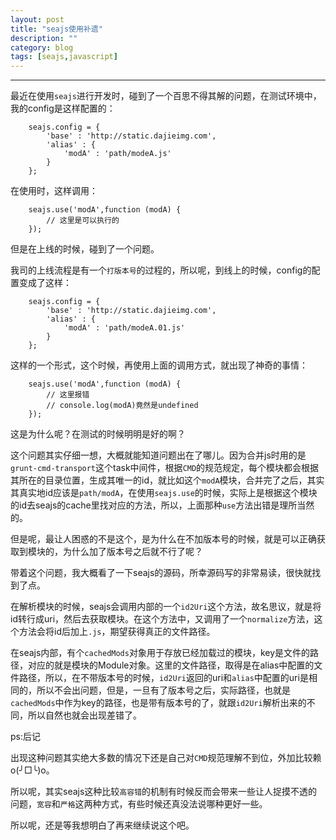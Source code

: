 ```yaml
---
layout: post
title: "seajs使用补遗"
description: ""
category: blog
tags: [seajs,javascript]
---
```


----

最近在使用``seajs``进行开发时，碰到了一个百思不得其解的问题，在测试环境中，我的config是这样配置的：

	
		seajs.config = {
			'base' : 'http://static.dajieimg.com',
			'alias' : {
				'modA' : 'path/modeA.js'
			}
		};
		
在使用时，这样调用：

		seajs.use('modA',function (modA) {
			// 这里是可以执行的
		});
		
但是在上线的时候，碰到了一个问题。

我司的上线流程是有一个``打版本号``的过程的，所以呢，到线上的时候，config的配置变成了这样：

		seajs.config = {
			'base' : 'http://static.dajieimg.com',
			'alias' : {
				'modA' : 'path/modeA.01.js'
			}
		};
这样的一个形式，这个时候，再使用上面的调用方式，就出现了神奇的事情：

		seajs.use('modA',function (modA) {
			// 这里报错
			// console.log(modA)竟然是undefined
		});


这是为什么呢？在测试的时候明明是好的啊？

这个问题其实仔细一想，大概就能知道问题出在了哪儿。因为合并js时用的是``grunt-cmd-transport``这个task中间件，根据``CMD``的规范规定，每个模块都会根据其所在的目录位置，生成其唯一的id，就比如这个``modA``模块，合并完了之后，其实其真实地id应该是``path/modA``，在使用``seajs.use``的时候，实际上是根据这个模块的id去seajs的cache里找对应的方法，所以，上面那种``use``方法出错是理所当然的。

但是呢，最让人困惑的不是这个，是为什么在不加版本号的时候，就是可以正确获取到模块的，为什么加了版本号之后就不行了呢？

带着这个问题，我大概看了一下seajs的源码，所幸源码写的非常易读，很快就找到了点。

在解析模块的时候，seajs会调用内部的一个``id2Uri``这个方法，故名思议，就是将id转行成uri，然后去获取模块。在这个方法中，又调用了一个``normalize``方法，这个方法会将id后加上``.js``，期望获得真正的文件路径。

在seajs内部，有个``cachedMods``对象用于存放已经加载过的模块，key是文件的路径，对应的就是模块的Module对象。这里的文件路径，取得是在alias中配置的文件路径，所以，在不带版本号的时候，``id2Uri``返回的uri和``alias``中配置的uri是相同的，所以不会出问题，但是，一旦有了版本号之后，实际路径，也就是``cachedMods``中作为key的路径，也是带有版本号的了，就跟``id2Uri``解析出来的不同，所以自然也就会出现差错了。

ps:后记

出现这种问题其实绝大多数的情况下还是自己对``CMD``规范理解不到位，外加比较赖o(╯□╰)o。

所以呢，其实seajs这种比较``高容错``的机制有时候反而会带来一些让人捉摸不透的问题，``宽容``和``严格``这两种方式，有些时候还真没法说哪种更好一些。

所以呢，还是等我想明白了再来继续说这个吧。
		